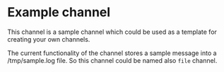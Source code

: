 # Example channel

This channel is a sample channel which could be used as a template for creating your own channels.

The current functionality of the channel stores a sample message into a /tmp/sample.log file. So this channel could be
named also `file` channel.